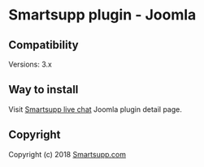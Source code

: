 # Smartsupp plugin - Joomla

## Compatibility

Versions: 3.x

## Way to install
Visit [Smartsupp live chat](https://extensions.joomla.org/extensions/extension/smartsupp-live-chat/) Joomla plugin detail page.

## Copyright

Copyright (c) 2018 [Smartsupp.com](https://www.smartsupp.com/)
